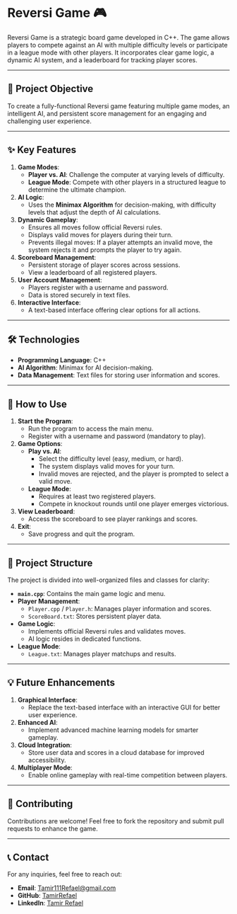 # **Reversi Game 🎮**

Reversi Game is a strategic board game developed in C++. The game allows players to compete against an AI with multiple difficulty levels or participate in a league mode with other players. It incorporates clear game logic, a dynamic AI system, and a leaderboard for tracking player scores.

---

## **🎯 Project Objective**
To create a fully-functional Reversi game featuring multiple game modes, an intelligent AI, and persistent score management for an engaging and challenging user experience.

---

## **✨ Key Features**
1. **Game Modes**:
   - **Player vs. AI**: Challenge the computer at varying levels of difficulty.
   - **League Mode**: Compete with other players in a structured league to determine the ultimate champion.
2. **AI Logic**:
   - Uses the **Minimax Algorithm** for decision-making, with difficulty levels that adjust the depth of AI calculations.
3. **Dynamic Gameplay**:
   - Ensures all moves follow official Reversi rules.
   - Displays valid moves for players during their turn.
   - Prevents illegal moves: If a player attempts an invalid move, the system rejects it and prompts the player to try again.
4. **Scoreboard Management**:
   - Persistent storage of player scores across sessions.
   - View a leaderboard of all registered players.
5. **User Account Management**:
   - Players register with a username and password.
   - Data is stored securely in text files.
6. **Interactive Interface**:
   - A text-based interface offering clear options for all actions.

---

## **🛠️ Technologies**
- **Programming Language**: C++  
- **AI Algorithm**: Minimax for AI decision-making.  
- **Data Management**: Text files for storing user information and scores.

---

## **🚀 How to Use**
1. **Start the Program**:
   - Run the program to access the main menu.
   - Register with a username and password (mandatory to play).
2. **Game Options**:
   - **Play vs. AI**:
     - Select the difficulty level (easy, medium, or hard).
     - The system displays valid moves for your turn.
     - Invalid moves are rejected, and the player is prompted to select a valid move.
   - **League Mode**:
     - Requires at least two registered players.
     - Compete in knockout rounds until one player emerges victorious.
3. **View Leaderboard**:
   - Access the scoreboard to see player rankings and scores.
4. **Exit**:
   - Save progress and quit the program.

---

## **📂 Project Structure**
The project is divided into well-organized files and classes for clarity:
- **`main.cpp`**: Contains the main game logic and menu.
- **Player Management**:
  - `Player.cpp` / `Player.h`: Manages player information and scores.
  - `ScoreBoard.txt`: Stores persistent player data.
- **Game Logic**:
  - Implements official Reversi rules and validates moves.
  - AI logic resides in dedicated functions.
- **League Mode**:
  - `League.txt`: Manages player matchups and results.

---

## **💡 Future Enhancements**
1. **Graphical Interface**:
   - Replace the text-based interface with an interactive GUI for better user experience.
2. **Enhanced AI**:
   - Implement advanced machine learning models for smarter gameplay.
3. **Cloud Integration**:
   - Store user data and scores in a cloud database for improved accessibility.
4. **Multiplayer Mode**:
   - Enable online gameplay with real-time competition between players.

---

## **🤝 Contributing**
Contributions are welcome! Feel free to fork the repository and submit pull requests to enhance the game.

---

## **📞 Contact**
For any inquiries, feel free to reach out:
- **Email**: Tamir111Refael@gmail.com  
- **GitHub**: [TamirRefael](https://github.com/TamirRefael/ReversiGame)  
- **LinkedIn**: [Tamir Refael](https://www.linkedin.com/in/tamir-refael-92b683270/)

